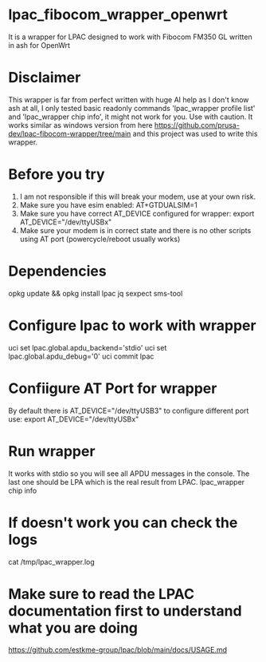 # lpac_fibocom_wrapper_openwrt
It is a wrapper for LPAC designed to work with Fibocom FM350 GL written in ash for OpenWrt


# Disclaimer 
This wrapper is far from perfect written with huge AI help as I don't know ash at all, I only tested basic readonly commands 'lpac_wrapper profile list' and 'lpac_wrapper chip info', it might not work for you. Use with caution.
It works similar as windows version from here https://github.com/prusa-dev/lpac-fibocom-wrapper/tree/main and this project was used to write this wrapper.

# Before you try
1. I am not responsible if this will break your modem, use at your own risk.
2. Make sure you have esim enabled: AT+GTDUALSIM=1
3. Make sure you have correct AT_DEVICE configured for wrapper: export AT_DEVICE="/dev/ttyUSBx"
4. Make sure your modem is in correct state and there is no other scripts using AT port (powercycle/reboot usually works)


# Dependencies
opkg update && opkg install lpac jq sexpect sms-tool

# Configure lpac to work with wrapper
uci set lpac.global.apdu_backend='stdio'
uci set lpac.global.apdu_debug='0'
uci commit lpac

# Confiigure AT Port for wrapper
By default there is AT_DEVICE="/dev/ttyUSB3" 
to configure different port use:
export AT_DEVICE="/dev/ttyUSBx"

# Run wrapper
It works with stdio so you will see all APDU messages in the console. The last one should be LPA which is the real result from LPAC.
lpac_wrapper chip info

# If doesn't work you can check the logs
cat /tmp/lpac_wrapper.log

# Make sure to read the LPAC documentation first to understand what you are doing
https://github.com/estkme-group/lpac/blob/main/docs/USAGE.md
